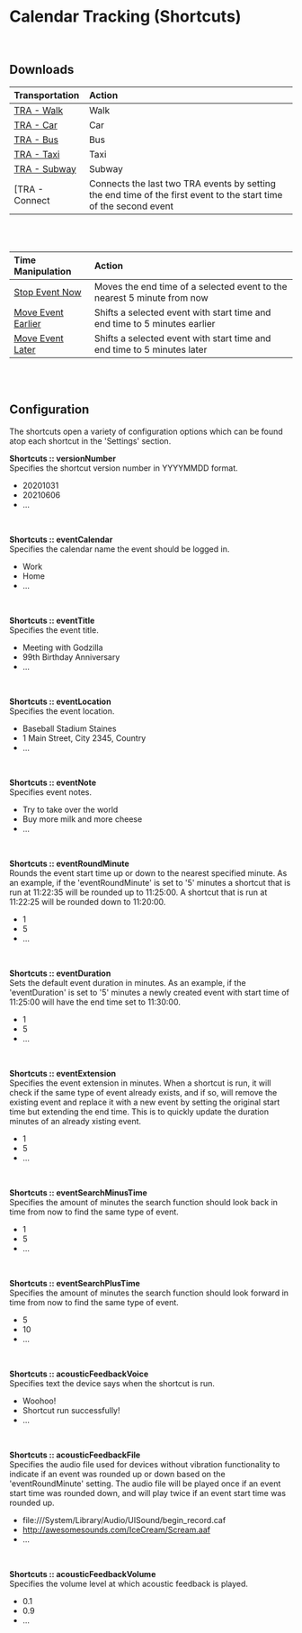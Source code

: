 # Calendar Tracking (Shortcuts)
<br />


## Downloads
| Transportation | Action |
|:---------|:-------|
|[TRA - Walk](https://www.icloud.com/shortcuts/a182ea15d56f4f9493d37f46c0e0ed93)    |Walk           |
|[TRA - Car](https://www.icloud.com/shortcuts/618a22e19144425681ff7c5d7b1bf2ba)     |Car            |
|[TRA - Bus](https://www.icloud.com/shortcuts/eedbb943135745b0bdeeaa8c09fd0f95)     |Bus            |
|[TRA - Taxi](https://www.icloud.com/shortcuts/d2b2c0be68af41119cd701136b156f53)    |Taxi           |
|[TRA - Subway](https://www.icloud.com/shortcuts/818c30f91a68425b897a567ceaf59c7e)  |Subway         |
|[TRA - Connect |Connects the last two TRA events by setting the end time of the first event to the start time of the second event|
<br />
<br />


| Time Manipulation | Action |
|:---------|:-------|
|[Stop Event Now](https://www.icloud.com/shortcuts/31552dfb24774a1686f956e695ac9032)    |Moves the end time of a selected event to the nearest 5 minute from now  |
|[Move Event Earlier](https://www.icloud.com/shortcuts/6f1466e97e654e3b8cbbfbc376dd1b4d)|Shifts a selected event with start time and end time to 5 minutes earlier| 
|[Move Event Later](https://www.icloud.com/shortcuts/55bc65bd5be149f1a184cd5fb4841185)  |Shifts a selected event with start time and end time to 5 minutes later  |
<br />
<br />


## Configuration
The shortcuts open a variety of configuration options which can be found atop each shortcut in the 'Settings' section.
<br />

**Shortcuts :: versionNumber**  
Specifies the shortcut version number in YYYYMMDD format.
* 20201031
* 20210606
* ...
<br />

**Shortcuts :: eventCalendar**  
Specifies the calendar name the event should be logged in.
* Work
* Home
* ...
<br />

**Shortcuts :: eventTitle**  
Specifies the event title.
* Meeting with Godzilla
* 99th Birthday Anniversary
* ...
<br />

**Shortcuts :: eventLocation**  
Specifies the event location.
* Baseball Stadium Staines
* 1 Main Street, City 2345, Country
* ...
<br />

**Shortcuts :: eventNote**  
Specifies event notes.
* Try to take over the world
* Buy more milk and more cheese
* ...
<br />

**Shortcuts :: eventRoundMinute**  
Rounds the event start time up or down to the nearest specified minute. As an example, if the 'eventRoundMinute' is set to '5' minutes a shortcut that is run at 11:22:35 will be rounded up to 11:25:00. A shortcut that is run at 11:22:25 will be rounded down to 11:20:00.
* 1
* 5
* ...
<br />

**Shortcuts :: eventDuration**  
Sets the default event duration in minutes. As an example, if the 'eventDuration' is set to '5' minutes a newly created event with start time of 11:25:00 will have the end time set to 11:30:00.
* 1
* 5
* ...
<br />

**Shortcuts :: eventExtension**  
Specifies the event extension in minutes. When a shortcut is run, it will check if the same type of event already exists, and if so, will remove the existing event and replace it with a new event by setting the original start time but extending the end time. This is to quickly update the duration minutes of an already xisting event.
* 1
* 5
* ...
<br />

**Shortcuts :: eventSearchMinusTime**  
Specifies the amount of minutes the search function should look back in time from now to find the same type of event.
* 1
* 5
* ...
<br />

**Shortcuts :: eventSearchPlusTime**  
Specifies the amount of minutes the search function should look forward in time from now to find the same type of event.
* 5
* 10
* ...
<br />

**Shortcuts :: acousticFeedbackVoice**  
Specifies text the device says when the shortcut is run.
* Woohoo!
* Shortcut run successfully!
* ...
<br />

**Shortcuts :: acousticFeedbackFile**  
Specifies the audio file used for devices without vibration functionality to indicate if an event was rounded up or down based on the 'eventRoundMinute' setting. The audio file will be played once if an event start time was rounded down, and will play twice if an event start time was rounded up.
* file:///System/Library/Audio/UISound/begin_record.caf
* http://awesomesounds.com/IceCream/Scream.aaf
* ...
<br />

**Shortcuts :: acousticFeedbackVolume**  
Specifies the volume level at which acoustic feedback is played.
* 0.1
* 0.9
* ...
<br />
<br />
